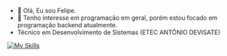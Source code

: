 - 👋 Olá, Eu sou Felipe.
- 👀 Tenho interesse em programação em geral, porém estou focado em programação backend atualmente.
- Técnico em Desenvolvimento de Sistemas (ETEC ANTÔNIO DEVISATE)

[![My Skills](https://skillicons.dev/icons?i=dart,flutter,java,mysql,go,php)](https://skillicons.dev)
